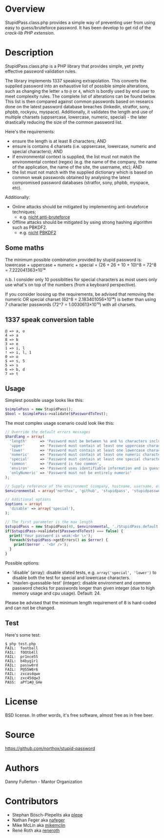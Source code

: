 # Overview
StupidPass.class.php provides a simple way of preventing user from using easy to guess/bruteforce password. It has been develop to get rid of the *crack-lib PHP extension*.

# Description
StupidPass.class.php is a PHP library that provides simple, yet pretty effective password validation rules.

The library implements 1337 speaking extrapolation. This converts the supplied password into an exhaustive list of possible simple alterations, such as changing the letter `a` to `@` or `4`, which is bordly used by end user to meet complexity rules. The complete list of alterations can be found below. This list is then compared against common passwords based on researcs done on the latest password database breaches (linkedin, stratfor, sony, phpbb, rockyou, myspace). Additionally, it validates the length and use of multiple charsets (uppsercase, lowercase, numeric, special) - the later drastically reducing the size of the common password list.

Here's the requirements:

* ensure the length is at least 8 characters; AND
* ensure is contains 4 charsets (i.e. uppsercase, lowercase, numeric and special characters); AND
* if environmental context is supplied, the list must not match the environmental context (regex) (e.g. the name of the company, the name of the application, the name of the site, the username, etc); AND
* the list must not match with the supplied dictionary which is based on common weak passwords obtained by analysing the latest compromised password databases (stratfor, sony, phpbb, myspace, etc).

Additionally:

* Online attacks should be mitigated by implementing anti-bruteforce techniques; 
  * e.g. [nicht anti-bruteforce](https://github.com/northox/nicht/blob/master/lib/nicht/Nicht.class.php#L633)
* Offline attacks should be mitigated by using strong hashing algorithm such as PBKDF2.
  * e.g. [nicht](https://github.com/northox/nicht/blob/master/src/admin.php#L58) [PBKDF2](https://github.com/northox/nicht/blob/master/lib/nicht/MysqliNichtAuthPbkdf2.class.php#L65)

## Some maths
The minimum possible combination provided by stupid password is: lowercase + uppercase + numeric + special = (26 + 26 + 10 + 10)^8 = 72^8 = 7.222041363×10¹⁴

n.b. I consider only 10 possiblities for special characters as most users only use what's on top of the numbers (from a keyboard perspective).

If you consider loosing up the requirements, be advised that removing the numeric OR special charset (62^8 = 2.183401056×10¹⁴) is better than using 7 character passwords (72^7 = 1.0030613×10¹³) with all charsets.

## 1337 speak conversion table

    @ => a, o  
    4 => a
    8 => b
    3 => e
    1 => i, l
    ! => i, l, 1
    0 => o
    $ => s, 5
    5 => s
    6 => b, d
    7 => t

## Usage
Simplest possible usage looks like this:

```php
$simplePass = new StupidPass();
$bool = $simplePass->validate($PasswordToTest);
```

The most complex usage scenario could look like this:

```php
// Override the default errors messages
$hardlang = array(
  'length'      => 'Password must be between %s and %s characters inclusively',
  'upper'       => 'Password must contain at least one uppercase character',
  'lower'       => 'Password must contain at least one lowercase character',
  'numeric'     => 'Password must contain at least one numeric character',
  'special'     => 'Password must contain at least one special character',
  'common'      => 'Password is too common',
  'environ'     => 'Password uses identifiable information and is guessable',
  'onlyNumeric' => 'Password must not be entirely numeric'
);

// Supply reference of the environment (company, hostname, username, etc)
$environmental = array('northox', 'github', 'stupidpass', 'stupidpassword');

// Additional options
$options = array(
  'disable' => array('special'),
);

// The first parameter is the max length
$stupidPass = new StupidPass(40, $environmental, './StupidPass.default.dict', $hardlang, $options);
if($stupidPass->validate($PasswordToTest) === false) {
  print('Your password is weak:<br \>');
  foreach($stupidPass->getErrors() as $error) {
    print($error . '<br />');
  }
}
```

Possible options:
* 'disable' (array): disable stated tests, e.g. `array('special', 'lower')` to disable both the test for special and lowercase characters.
* 'maxlen-guessable-test' (integer): disable environment and common password checks for passwords longer than given integer (due to high memory usage and cpu usage). Default: 24.

Please be advised that the minimum length requirement of 8 is hard-coded and can not be changed.

## Test
Here's some test:

    $ php test.php 
    FAIL:  football
    FAIL:  fOOtb4ll
    FAIL:  pr1nce55
    FAIL:  b4byg1r1
    FAIL:  passw0rd
    FAIL:  P@55W0r6
    FAIL:  zxcasdqwe
    FAIL:  zxc45dqw3
    PASS:  aPf1#@_GHe

# License
BSD license. In other words, it's free software, almost free as in free beer.

# Source
https://github.com/northox/stupid-password

# Authors
Danny Fullerton - Mantor Organization

# Contributors
- Stephan Bösch-Plepelits aka [plepe](https://github.com/plepe)
- Nathan Feger aka [nafeger](https://github.com/nafeger)
- Mike McLin aka [mikemclin](https://github.com/mikemclin)
- René Roth aka [reneroth](https://github.com/reneroth)
